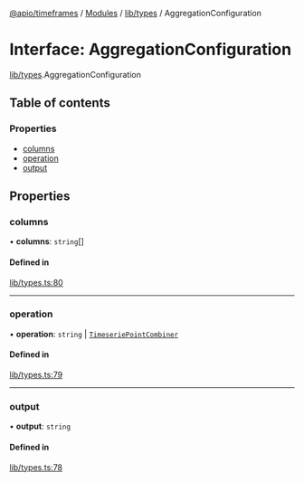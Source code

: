 [@apio/timeframes](../README.md) / [Modules](../modules.md) / [lib/types](../modules/lib_types.md) / AggregationConfiguration

# Interface: AggregationConfiguration

[lib/types](../modules/lib_types.md).AggregationConfiguration

## Table of contents

### Properties

- [columns](lib_types.AggregationConfiguration.md#columns)
- [operation](lib_types.AggregationConfiguration.md#operation)
- [output](lib_types.AggregationConfiguration.md#output)

## Properties

### columns

• **columns**: `string`[]

#### Defined in

[lib/types.ts:80](https://github.com/fatmatto/timeframes/blob/92e131e/src/lib/types.ts#L80)

___

### operation

• **operation**: `string` \| [`TimeseriePointCombiner`](../modules/lib_types.md#timeseriepointcombiner)

#### Defined in

[lib/types.ts:79](https://github.com/fatmatto/timeframes/blob/92e131e/src/lib/types.ts#L79)

___

### output

• **output**: `string`

#### Defined in

[lib/types.ts:78](https://github.com/fatmatto/timeframes/blob/92e131e/src/lib/types.ts#L78)
